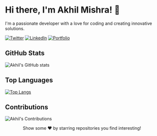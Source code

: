 <!-- Your Name -->
# Hi there, I'm Akhil Mishra! 👋

<!-- Introduction -->
I'm a passionate developer with a love for coding and creating innovative solutions. 

<!-- Social Media Links -->
[![Twitter](https://img.shields.io/badge/twitter-follow-blue)](https://twitter.com/akhilmishra210)
[![LinkedIn](https://img.shields.io/badge/LinkedIn-Connect-yellowgreen)](https://www.linkedin.com/in/akhilmishra210)
[![Portfolio](https://img.shields.io/badge/Portfolio-Visit-red)](https://akhilmishra210.github.io)

<!-- GitHub Stats -->
## GitHub Stats

![Akhil's GitHub stats](https://github-readme-stats.vercel.app/api?username=akhilmishra210&show_icons=true&theme=light)

<!-- Top Languages -->
## Top Languages

[![Top Langs](https://github-readme-stats.vercel.app/api/top-langs/?username=akhilmishra210&layout=compact&theme=light)](https://github.com/akhilmishra210)

<!-- Contributions -->
## Contributions

![Akhil's Contributions](https://github-readme-streak-stats.herokuapp.com/?user=akhilmishra210&theme=light)

<!-- Footer -->
<p align="center">
   Show some ❤️ by starring repositories you find interesting!
</p>
